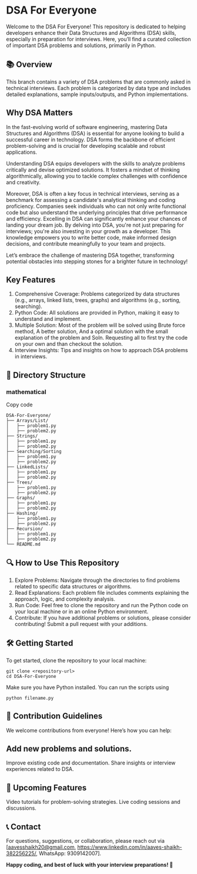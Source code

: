 # DSA For Everyone
Welcome to the DSA For Everyone! This repository is dedicated to helping developers enhance their Data Structures and Algorithms (DSA) skills, especially in preparation for interviews. Here, you’ll find a curated collection of important DSA problems and solutions, primarily in Python.

## 📚 Overview
This branch contains a variety of DSA problems that are commonly asked in technical interviews. Each problem is categorized by data type and includes detailed explanations, sample inputs/outputs, and Python implementations.

## Why DSA Matters
In the fast-evolving world of software engineering, mastering Data Structures and Algorithms (DSA) is essential for anyone looking to build a successful career in technology. DSA forms the backbone of efficient problem-solving and is crucial for developing scalable and robust applications.

Understanding DSA equips developers with the skills to analyze problems critically and devise optimized solutions. It fosters a mindset of thinking algorithmically, allowing you to tackle complex challenges with confidence and creativity.

Moreover, DSA is often a key focus in technical interviews, serving as a benchmark for assessing a candidate's analytical thinking and coding proficiency. Companies seek individuals who can not only write functional code but also understand the underlying principles that drive performance and efficiency. Excelling in DSA can significantly enhance your chances of landing your dream job. By delving into DSA, you're not just preparing for interviews; you're also investing in your growth as a developer. This knowledge empowers you to write better code, make informed design decisions, and contribute meaningfully to your team and projects.

Let’s embrace the challenge of mastering DSA together, transforming potential obstacles into stepping stones for a brighter future in technology!


## Key Features
1. Comprehensive Coverage: Problems categorized by data structures (e.g., arrays, linked lists, trees, graphs) and algorithms (e.g., sorting, searching).
2. Python Code: All solutions are provided in Python, making it easy to understand and implement.
3. Multiple Solution: Most of the problem will be solved using Brute force method, A better solution, And a optimal solution with the small explanation of the problem and Soln. Requesting all to first try the code on your own and than checkout the solution.
4. Interview Insights: Tips and insights on how to approach DSA problems in interviews.
## 📁 Directory Structure
### mathematical
Copy code

    DSA-For-Everyone/
    ├── Arrays/List/
    │   ├── problem1.py
    │   ├── problem2.py
    ├── Strings/
    │   ├── problem1.py
    │   ├── problem2.py
    ├── Searching/Sorting
    │   ├── problem1.py
    │   ├── problem2.py
    ├── LinkedLists/
    │   ├── problem1.py
    │   ├── problem2.py
    ├── Trees/
    │   ├── problem1.py
    │   ├── problem2.py
    ├── Graphs/
    │   ├── problem1.py
    │   ├── problem2.py
    ├── Hashing/
    │   ├── problem1.py
    │   ├── problem2.py
    ├── Recursion/
    │   ├── problem1.py
    │   ├── problem2.py
    └── README.md

## 🔍 How to Use This Repository
1. Explore Problems: Navigate through the directories to find problems related to specific data structures or algorithms.
2. Read Explanations: Each problem file includes comments explaining the approach, logic, and complexity analysis.
3. Run Code: Feel free to clone the repository and run the Python code on your local machine or in an online Python environment.
4. Contribute: If you have additional problems or solutions, please consider contributing! Submit a pull request with your additions.

## 🛠️ Getting Started
To get started, clone the repository to your local machine:

    git clone <repository-url>
    cd DSA-For-Everyone
Make sure you have Python installed. You can run the scripts using
   
    python filename.py

## 🤝 Contribution Guidelines
We welcome contributions from everyone! Here’s how you can help:

## Add new problems and solutions.
Improve existing code and documentation.
Share insights or interview experiences related to DSA.
## 📅 Upcoming Features
Video tutorials for problem-solving strategies.
Live coding sessions and discussions.

## 📞 Contact
For questions, suggestions, or collaboration, please reach out via [aavesshaikh20@gmail.com, https://www.linkedin.com/in/aaves-shaikh-382256225/, WhatsApp: 9309142007].

**Happy coding, and best of luck with your interview preparations! 🚀**
